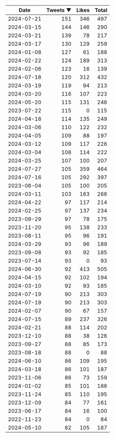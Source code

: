 |Date|Tweets ▼|Likes|Total|
|--|--:|--:|--:|
|2024-07-21|151|346|497|
|2024-03-15|144|146|290|
|2024-03-21|139|78|217|
|2024-03-17|130|129|259|
|2024-01-08|127|61|188|
|2024-02-22|124|189|313|
|2024-02-06|123|16|139|
|2024-07-18|120|312|432|
|2024-03-19|119|94|213|
|2024-03-20|116|107|223|
|2024-05-20|115|131|246|
|2023-07-22|115|0|115|
|2024-04-18|114|135|249|
|2024-03-06|110|122|232|
|2024-04-05|109|88|197|
|2024-03-12|109|117|226|
|2024-03-04|108|114|222|
|2024-03-25|107|100|207|
|2024-07-27|105|359|464|
|2024-07-16|105|292|397|
|2023-08-04|105|100|205|
|2024-03-11|103|163|266|
|2024-04-22|97|117|214|
|2024-02-25|97|137|234|
|2023-09-29|97|78|175|
|2023-11-20|95|138|233|
|2023-08-11|95|96|191|
|2024-03-29|93|96|189|
|2023-09-08|93|92|185|
|2023-07-14|93|0|93|
|2024-06-30|92|413|505|
|2024-04-15|92|102|194|
|2024-03-10|92|93|185|
|2024-07-19|90|213|303|
|2024-07-19|90|213|303|
|2024-02-07|90|67|157|
|2024-07-15|89|237|326|
|2024-02-21|88|114|202|
|2023-12-10|88|38|126|
|2023-09-27|88|85|173|
|2023-08-18|88|0|88|
|2024-06-10|86|109|195|
|2024-03-18|86|101|187|
|2023-11-06|86|73|159|
|2024-01-02|85|101|186|
|2023-11-24|85|110|195|
|2023-12-09|84|77|161|
|2023-06-17|84|16|100|
|2022-11-23|84|0|84|
|2024-05-10|82|105|187|

